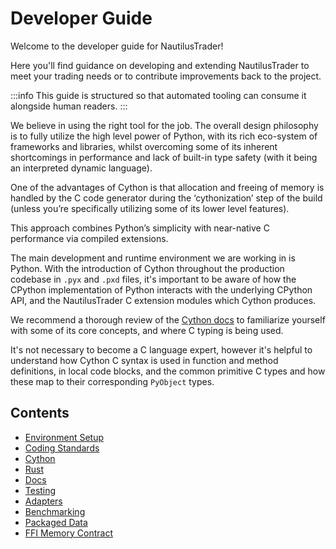 # Developer Guide

Welcome to the developer guide for NautilusTrader!

Here you'll find guidance on developing and extending NautilusTrader to meet your trading needs or to contribute improvements back to the project.

:::info
This guide is structured so that automated tooling can consume it alongside human readers.
:::

We believe in using the right tool for the job. The overall design philosophy is to fully utilize
the high level power of Python, with its rich eco-system of frameworks and libraries, whilst
overcoming some of its inherent shortcomings in performance and lack of built-in type safety
(with it being an interpreted dynamic language).

One of the advantages of Cython is that allocation and freeing of memory is handled by the C code
generator during the ‘cythonization’ step of the build (unless you’re specifically utilizing some of
its lower level features).

This approach combines Python’s simplicity with near-native C performance via compiled extensions.

The main development and runtime environment we are working in is Python. With the
introduction of Cython throughout the production codebase in `.pyx` and `.pxd` files, it's
important to be aware of how the CPython implementation of Python interacts with the underlying
CPython API, and the NautilusTrader C extension modules which Cython produces.

We recommend a thorough review of the [Cython docs](https://cython.readthedocs.io/en/latest/) to familiarize yourself with some of its core
concepts, and where C typing is being used.

It's not necessary to become a C language expert, however it's helpful to understand how Cython C
syntax is used in function and method definitions, in local code blocks, and the common primitive C
types and how these map to their corresponding `PyObject` types.

## Contents

- [Environment Setup](environment_setup.md)
- [Coding Standards](coding_standards.md)
- [Cython](cython.md)
- [Rust](rust.md)
- [Docs](docs.md)
- [Testing](testing.md)
- [Adapters](adapters.md)
- [Benchmarking](benchmarking.md)
- [Packaged Data](packaged_data.md)
- [FFI Memory Contract](ffi.md)
